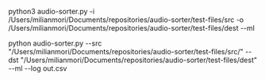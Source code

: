 python3 audio-sorter.py -i /Users/milianmori/Documents/repositories/audio-sorter/test-files/src -o /Users/milianmori/Documents/repositories/audio-sorter/test-files/dest --ml

python audio-sorter.py --src "/Users/milianmori/Documents/repositories/audio-sorter/test-files/src/" --dst "/Users/milianmori/Documents/repositories/audio-sorter/test-files/dest" --ml --log out.csv